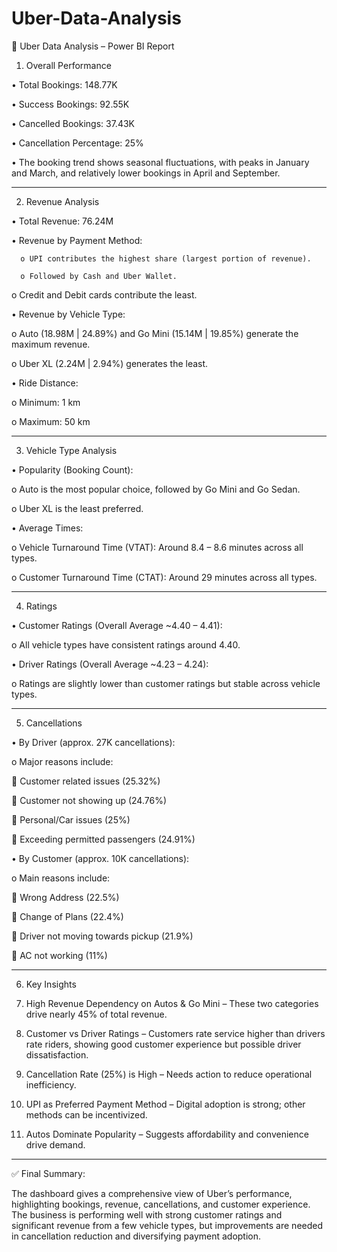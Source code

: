 # Uber-Data-Analysis

🚖 Uber Data Analysis – Power BI Report

1. Overall Performance
   
•	Total Bookings: 148.77K

•	Success Bookings: 92.55K

•	Cancelled Bookings: 37.43K

•	Cancellation Percentage: 25%

•	The booking trend shows seasonal fluctuations, with peaks in January and March, and relatively lower bookings in April and September.

________________________________________

2. Revenue Analysis
   
•	Total Revenue: 76.24M

•	Revenue by Payment Method:

      o	UPI contributes the highest share (largest portion of revenue).

      o	Followed by Cash and Uber Wallet.

o	Credit and Debit cards contribute the least.

•	Revenue by Vehicle Type:

o	Auto (18.98M | 24.89%) and Go Mini (15.14M | 19.85%) generate the maximum revenue.

o	Uber XL (2.24M | 2.94%) generates the least.

•	Ride Distance:

o	Minimum: 1 km

o	Maximum: 50 km

________________________________________

3. Vehicle Type Analysis
   
•	Popularity (Booking Count):

o	Auto is the most popular choice, followed by Go Mini and Go Sedan.

o	Uber XL is the least preferred.

•	Average Times:

o	Vehicle Turnaround Time (VTAT): Around 8.4 – 8.6 minutes across all types.

o	Customer Turnaround Time (CTAT): Around 29 minutes across all types.

________________________________________

4. Ratings
   
•	Customer Ratings (Overall Average ~4.40 – 4.41):

o	All vehicle types have consistent ratings around 4.40.

•	Driver Ratings (Overall Average ~4.23 – 4.24):

o	Ratings are slightly lower than customer ratings but stable across vehicle types.

________________________________________

5. Cancellations
   
•	By Driver (approx. 27K cancellations):

o	Major reasons include:

	Customer related issues (25.32%)

	Customer not showing up (24.76%)

	Personal/Car issues (25%)

	Exceeding permitted passengers (24.91%)

•	By Customer (approx. 10K cancellations):

o	Main reasons include:

	Wrong Address (22.5%)

	Change of Plans (22.4%)

	Driver not moving towards pickup (21.9%)

	AC not working (11%)

________________________________________

6. Key Insights
   
1.	High Revenue Dependency on Autos & Go Mini – These two categories drive nearly 45% of total revenue.
   
3.	Customer vs Driver Ratings – Customers rate service higher than drivers rate riders, showing good customer experience but possible driver dissatisfaction.
   
5.	Cancellation Rate (25%) is High – Needs action to reduce operational inefficiency.
   
7.	UPI as Preferred Payment Method – Digital adoption is strong; other methods can be incentivized.

8.	Autos Dominate Popularity – Suggests affordability and convenience drive demand.
   
________________________________________

✅ Final Summary:

The dashboard gives a comprehensive view of Uber’s performance, highlighting bookings, revenue, cancellations, and customer experience. The business is performing well with strong customer ratings and significant revenue from a few vehicle types, but improvements are needed in cancellation reduction and diversifying payment adoption.
